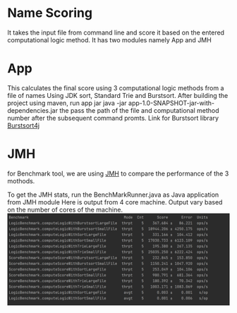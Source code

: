 # Name Scoring
It takes the input file from command line and score it based on the entered computational logic method. 
It has two modules namely App and JMH

# App
This calculates the final score using 3 computational logic methods from a file of names
Using JDK sort, Standard Trie and Burstsort.
After building the project using maven, run app jar
java  -jar app-1.0-SNAPSHOT-jar-with-dependencies.jar
the pass the path of the file and computational method number after the subsequent command promts.
Link for Burstsort library [Burstsort4j](https://github.com/nlfiedler/burstsort4j)

# JMH
for Benchmark tool, we are using [JMH](https://github.com/openjdk/jmh)
to compare the performance of the 3 mothods.

To get the JMH stats, run the BenchMarkRunner.java as Java application from JMH module
Here is output from 4 core machine. Output vary based on the number of cores of the machine.
![output from JMH](https://github.com/satyadasam/OCC/blob/master/jmhfinal.PNG)

